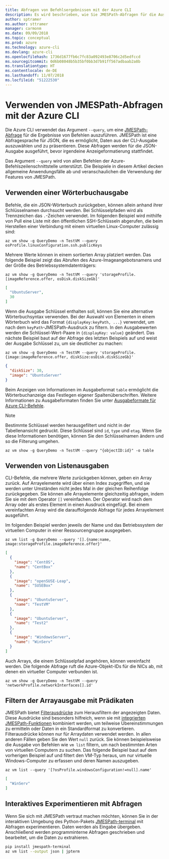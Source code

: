 ```yaml
---
title: Abfragen von Befehlsergebnissen mit der Azure CLI
description: Es wird beschrieben, wie Sie JMESPath-Abfragen für die Ausgabe von Azure CLI-Befehlen ausführen.
author: sptramer
ms.author: sttramer
manager: carmonm
ms.date: 09/09/2018
ms.topic: conceptual
ms.prod: azure
ms.technology: azure-cli
ms.devlang: azure-cli
ms.openlocfilehash: 1736d1677fb6c7fc83a092493e8706c2d5edfccd
ms.sourcegitcommit: 0d6b08048b5b35bf0bb3d7b91ff567adbaab2a8b
ms.translationtype: HT
ms.contentlocale: de-DE
ms.lasthandoff: 11/07/2018
ms.locfileid: "51222530"
---
```

# <a name="use-jmespath-queries-with-azure-cli"></a>Verwenden von JMESPath-Abfragen mit der Azure CLI 

Die Azure CLI verwendet das Argument `--query`, um eine [JMESPath-Abfrage](http://jmespath.org) für die Ergebnisse von Befehlen auszuführen. JMESPath ist eine Abfragesprache für JSON, die es ermöglicht, Daten aus der CLI-Ausgabe auszuwählen und zu präsentieren. Diese Abfragen werden für die JSON-Ausgabe ausgeführt, bevor irgendeine Anzeigeformatierung stattfindet.

Das Argument `--query` wird von allen Befehlen der Azure-Befehlszeilenschnittstelle unterstützt. Die Beispiele in diesem Artikel decken allgemeine Anwendungsfälle ab und veranschaulichen die Verwendung der Features von JMESPath.

## <a name="work-with-dictionary-output"></a>Verwenden einer Wörterbuchausgabe

Befehle, die ein JSON-Wörterbuch zurückgeben, können allein anhand ihrer Schlüsselnamen durchsucht werden. Bei Schlüsselpfaden wird als Trennzeichen das `.`-Zeichen verwendet. Im folgenden Beispiel wird mithilfe von Pull eine Liste mit den öffentlichen SSH-Schlüsseln abgerufen, die beim Herstellen einer Verbindung mit einem virtuellen Linux-Computer zulässig sind:

```azurecli-interactive
az vm show -g QueryDemo -n TestVM --query osProfile.linuxConfiguration.ssh.publicKeys
```

Mehrere Werte können in einem sortierten Array platziert werden. Das folgende Beispiel zeigt das Abrufen des Azure-Imageangebotsnamens und der Größe des Betriebssystemdatenträgers:

```azurecli-interactive
az vm show -g QueryDemo -n TestVM --query 'storageProfile.[imageReference.offer, osDisk.diskSizeGb]'
```

```json
[
  "UbuntuServer",
  30
]
```

Wenn die Ausgabe Schlüssel enthalten soll, können Sie eine alternative Wörterbuchsyntax verwenden.  Bei der Auswahl von Elementen in einem Wörterbuch wird das Format `{displayKey:keyPath, ...}` verwendet, um nach dem `keyPath`-JMESPath-Ausdruck zu filtern. In den Ausgabewerten werden die Schlüssel-Wert-Paare in `{displayKey: value}` geändert. Das nächste Beispiel baut auf der Abfrage des letzten Beispiels auf und weist der Ausgabe Schlüssel zu, um sie deutlicher zu machen:

```azurecli-interactive
az vm show -g QueryDemo -n TestVM --query 'storageProfile.{image:imageReference.offer, diskSize:osDisk.diskSizeGb}'
```

```json
{
  "diskSize": 30,
  "image": "UbuntuServer"
}
```

Beim Anzeigen von Informationen im Ausgabeformat `table` ermöglicht die Wörterbuchanzeige das Festlegen eigener Spaltenüberschriften. Weitere Informationen zu Ausgabeformaten finden Sie unter [Ausgabeformate für Azure CLI-Befehle](/cli/azure/format-output-azure-cli).

> [!NOTE]
> Bestimmte Schlüssel werden herausgefiltert und nicht in der Tabellenansicht gedruckt. Diese Schlüssel sind `id`, `type` und `etag`. Wenn Sie diese Informationen benötigen, können Sie den Schlüsselnamen ändern und so die Filterung umgehen.
>
> ```azurecli-interactive
> az vm show -g QueryDemo -n TestVM --query "{objectID:id}" -o table
> ```

## <a name="work-with-list-output"></a>Verwenden von Listenausgaben

CLI-Befehle, die mehrere Werte zurückgeben können, geben ein Array zurück. Auf Arrayelemente wird über einen Index zugegriffen, und sie werden unter Umständen nicht jedes Mal in der gleichen Reihenfolge zurückgegeben. Sie können alle Arrayelemente gleichzeitig abfragen, indem Sie sie mit dem Operator `[]` vereinfachen. Der Operator wird nach dem Array oder als erstes Element in einen Ausdruck eingefügt. Bei einem vereinfachten Array wird die darauffolgende Abfrage für jedes Arrayelement ausgeführt.

Im folgenden Beispiel werden jeweils der Name und das Betriebssystem der virtuellen Computer in einer Ressourcengruppe ausgegeben.

```azurecli-interactive
az vm list -g QueryDemo --query '[].{name:name, image:storageProfile.imageReference.offer}'
```

```json
[
  {
    "image": "CentOS",
    "name": "CentBox"
  },
  {
    "image": "openSUSE-Leap",
    "name": "SUSEBox"
  },
  {
    "image": "UbuntuServer",
    "name": "TestVM"
  },
  {
    "image": "UbuntuServer",
    "name": "Test2"
  },
  {
    "image": "WindowsServer",
    "name": "WinServ"
  }
]
```

Auch Arrays, die einem Schlüsselpfad angehören, können vereinfacht werden. Die folgende Abfrage ruft die Azure-Objekt-IDs für die NICs ab, mit denen ein virtueller Computer verbunden ist.

```azurecli-interactive
az vm show -g QueryDemo -n TestVM --query 'networkProfile.networkInterfaces[].id'
```

## <a name="filter-array-output-with-predicates"></a>Filtern der Arrayausgabe mit Prädikaten

JMESPath bietet [Filterausdrücke](http://jmespath.org/specification.html#filterexpressions) zum Herausfiltern der angezeigten Daten. Diese Ausdrücke sind besonders hilfreich, wenn sie mit [integrierten JMESPath-Funktionen](http://jmespath.org/specification.html#built-in-functions) kombiniert werden, um teilweise Übereinstimmungen zu ermitteln oder Daten in ein Standardformat zu konvertieren. Filterausdrücke können nur für Arraydaten verwendet werden. In allen anderen Fällen geben Sie den Wert `null` zurück. Sie können beispielsweise die Ausgabe von Befehlen wie `vm list` filtern, um nach bestimmten Arten von virtuellen Computern zu suchen. Das folgende Beispiel baut auf dem vorherigen Beispiel auf und filtert den VM-Typ heraus, um nur virtuelle Windows-Computer zu erfassen und deren Namen auszugeben.

```azurecli-interactive
az vm list --query '[?osProfile.windowsConfiguration!=null].name'
```

```json
[
  "WinServ"
]
```

## <a name="experiment-with-queries-interactively"></a>Interaktives Experimentieren mit Abfragen

Wenn Sie sich mit JMESPath vertraut machen möchten, können Sie in der interaktiven Umgebung des Python-Pakets [JMESPath-terminal](https://github.com/jmespath/jmespath.terminal) mit Abfragen experimentieren. Daten werden als Eingabe übergeben. Anschließend werden programminterne Abfragen geschrieben und bearbeitet, um die Daten zu extrahieren.

```bash
pip install jmespath-terminal
az vm list --output json | jpterm
```

